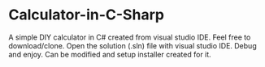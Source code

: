 # Calculator-in-C-Sharp
A simple DIY calculator in C# created from visual studio IDE.
Feel free to download/clone.
Open the solution (.sln) file with visual studio IDE.
Debug and enjoy.
Can be modified and setup installer created for it.
